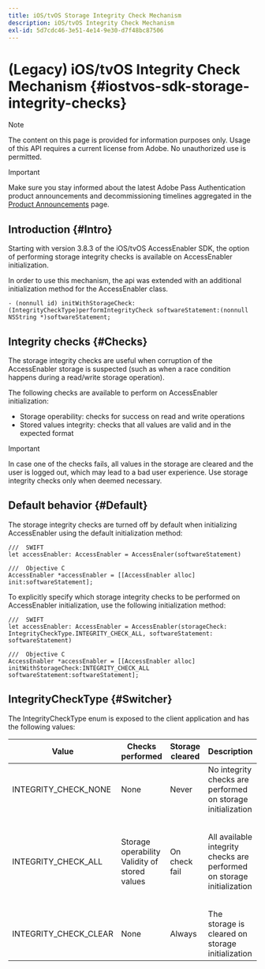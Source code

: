 ```yaml
---
title: iOS/tvOS Storage Integrity Check Mechanism
description: iOS/tvOS Integrity Check Mechanism
exl-id: 5d7cdc46-3e51-4e14-9e30-d7f48bc87506
---
```

# (Legacy) iOS/tvOS Integrity Check Mechanism {#iostvos-sdk-storage-integrity-checks}

>[!NOTE]
>
>The content on this page is provided for information purposes only. Usage of this API requires a current license from Adobe. No unauthorized use is permitted.

>[!IMPORTANT]
>
> Make sure you stay informed about the latest Adobe Pass Authentication product announcements and decommissioning timelines aggregated in the [Product Announcements](/help/authentication/product-announcements.md) page.

## Introduction {#Intro}

Starting with version 3.8.3 of the iOS/tvOS AccessEnabler SDK, the option of performing storage integrity checks is available on AccessEnabler initialization.

In order to use this mechanism, the api was extended with an additional initialization method for the AccessEnabler class.

```
- (nonnull id) initWithStorageCheck:(IntegrityCheckType)performIntegrityCheck softwareStatement:(nonnull NSString *)softwareStatement;
```


## Integrity checks {#Checks}

The storage integrity checks are useful when corruption of the AccessEnabler storage is suspected (such as when a race condition happens during a read/write storage operation).

The following checks are available to perform on AccessEnabler initialization:
- Storage operability: checks for success on read and write operations
- Stored values integrity: checks that all values are valid and in the expected format

>[!IMPORTANT]
> 
>In case one of the checks fails, all values in the storage are cleared and the user is logged out, which may lead to a bad user experience. Use storage integrity checks only when deemed necessary.


## Default behavior {#Default}

The storage integrity checks are turned off by default when initializing AccessEnabler using the default initialization method:

```
///  SWIFT
let accessEnabler: AccessEnabler = AccessEnaler(softwareStatement)

///  Objective C
AccessEnabler *accessEnabler = [[AccessEnabler alloc] init:softwareStatement];
```

To explicitly specify which storage integrity checks to be performed on AccessEnabler initialization, use the following initialization method:

```
///  SWIFT
let accessEnabler: AccessEnabler = AccessEnabler(storageCheck: IntegrityCheckType.INTEGRITY_CHECK_ALL, softwareStatement: softwareStatement)

///  Objective C
AccessEnabler *accessEnabler = [[AccessEnabler alloc] initWithStorageCheck:INTEGRITY_CHECK_ALL softwareStatement:softwareStatement];
```


## IntegrityCheckType {#Switcher}

The IntegrityCheckType enum is exposed to the client application and has the following values:

| Value                 | Checks performed                                    | Storage cleared | Description                                                            | Recommended use case                                                                                                     |
|-----------------------|-----------------------------------------------------|-----------------|------------------------------------------------------------------------|--------------------------------------------------------------------------------------------------------------------------|
| INTEGRITY_CHECK_NONE  | None                                                | Never           | No integrity checks are performed on storage initialization            | When the SDK flows are working as expected                                                                               |
| INTEGRITY_CHECK_ALL   | Storage operability <br/> Validity of stored values | On check fail   | All available integrity checks are performed on storage initialization | When corruption of SDK storage is suspected. <br/> In case any of the integrity checks fail, the user will be logged out |
| INTEGRITY_CHECK_CLEAR | None                                                | Always          | The storage is cleared on storage initialization                       | When the SDK flows cannot be completed as expected                                                                       |
